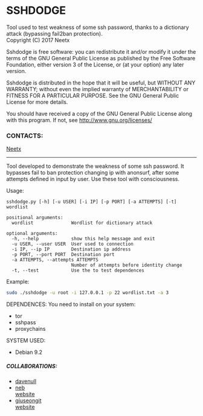 SSHDODGE
========
Tool used to test weakness of some ssh password, thanks to a dictionary attack (bypassing fail2ban protection).<br/>
Copyright (C) 2017  Neetx

Sshdodge is free software: you can redistribute it and/or modify
it under the terms of the GNU General Public License as published by
the Free Software Foundation, either version 3 of the License, or
(at your option) any later version.

Sshdodge is distributed in the hope that it will be useful,
but WITHOUT ANY WARRANTY; without even the implied warranty of
MERCHANTABILITY or FITNESS FOR A PARTICULAR PURPOSE.  See the
GNU General Public License for more details.

You should have received a copy of the GNU General Public License
along with this program.  If not, see <http://www.gnu.org/licenses/>

### CONTACTS:
[Neetx](mailto:neetx@protonmail.com)

---

Tool developed to demonstrate the weakness of some ssh password.
It bypasses fail to ban protection changing ip with anonsurf, after some attempts defined in input by user.
Use these tool with consciousness.

Usage:
```
sshdodge.py [-h] [-u USER] [-i IP] [-p PORT] [-a ATTEMPTS] [-t] wordlist

positional arguments:
  wordlist              Wordlist for dictionary attack

optional arguments:
  -h, --help            show this help message and exit
  -u USER, --user USER  User used to connection
  -i IP, --ip IP        Destination ip address
  -p PORT, --port PORT  Destination port
  -a ATTEMPTS, --attempts ATTEMPTS
                        Number of attempts before identity change
  -t, --test            Use the to test dependences
```

Example:
```bash
sudo ./sshdodge -u root -i 127.0.0.1 -p 22 wordlist.txt -a 3
```

DEPENDENCES: You need to install on your system:
* tor
* sshpass
* proxychains

SYSTEM USED:
* Debian 9.2


##### COLLABORATIONS:

* [davenull](mailto:dave-null@riseup.net)
* [neb](nebulasit@riseup.net)<br/>[website](https://www.freenixsecurity.net)
* [giuseongit](giuseppe.pagano.p@gmail.com)<br/>[website](https://github.com/giuseongit)
